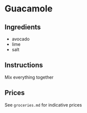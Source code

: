
# Guacamole
## Ingredients
* avocado
* lime 
* salt
## Instructions
Mix everything together

## Prices
See `groceries.md` for indicative prices
